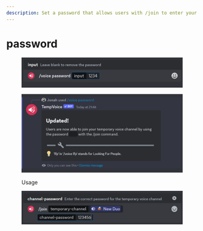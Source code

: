 ```yaml
---
description: Set a password that allows users with /join to enter your locked temporary.
---
```


# password

<figure><img src="../../.gitbook/assets/image (50).png" alt=""><figcaption></figcaption></figure>

<figure><img src="../../.gitbook/assets/image (51).png" alt=""><figcaption><p>Usage</p></figcaption></figure>

<figure><img src="../../.gitbook/assets/image (3).png" alt=""><figcaption></figcaption></figure>
